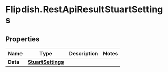 # Flipdish.RestApiResultStuartSettings

## Properties

Name | Type | Description | Notes
------------ | ------------- | ------------- | -------------
**Data** | [**StuartSettings**](StuartSettings.md) |  | 


